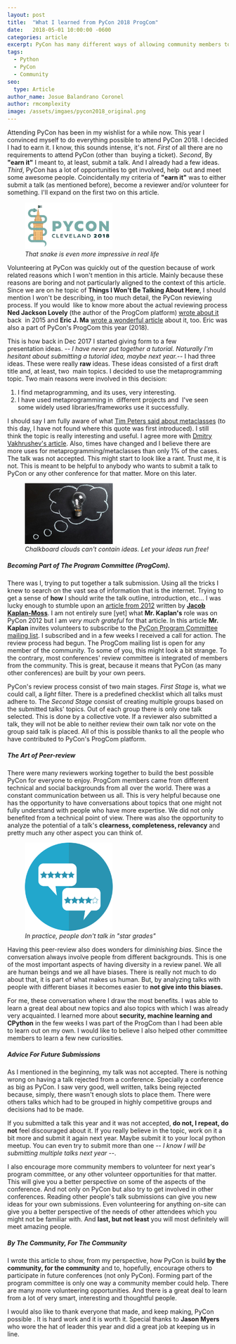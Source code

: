 ```yaml
---
layout: post
title:  "What I learned from PyCon 2018 ProgCom"
date:   2018-05-01 10:00:00 -0600
categories: article
excerpt: PyCon has many different ways of allowing community members to participate. One of these opportunities is the program committee (ProgCom). This a summary about my experience participating in PyCon 2018 ProgCom.
tags: 
  - Python
  - PyCon
  - Community
seo:
  type: Article
author_name: Josue Balandrano Coronel
author: rmcomplexity
image: /assets/imgaes/pycon2018_original.png
---
```

Attending PyCon has been in my wishlist for a while now. This year I convinced myself to do everything possible to attend PyCon 2018.
I decided I had to earn it. I know, this sounds intense, it's not. *First* of all there are no requirements to attend PyCon (other than  buying a ticket).
*Second*, By **"earn it"** I meant to, at least, submit a talk. And I already had a few ideas.
*Third*, PyCon has a lot of opportunities to get involved, help  out and meet some awesome people.
Coincidentally my criteria of **"earn it"** was to either submit a talk (as mentioned before), become a reviewer and/or volunteer for something.
I'll expand on the first two on this article.

<figure class="img center">
  <img src="/assets/images/pycon2018.png" width="200" alt="PyCon 2018 logo">
  <figcaption><em>That snake is even more impressive in real life</em></figcaption>
</figure>

Volunteering at PyCon was quickly out of the question because of work related reasons which I won't mention in this article.
Mainly because these reasons are boring and not particularly aligned to the context of this article.
Since we are on he topic of **Things I Won't Be Talking About Here**, I should mention I won't be describing, in too much detail, the PyCon reviewing process.
If you would  like to know more about the actual reviewing process **Ned Jackson Lovely**
(the author of the ProgCom platform) [wrote about it][pycon-review-process] back  in 2015
and **Eric J. Ma** [wrote a wonderful article][erics-article] about it, too. Eric was also a part of PyCon's ProgCom this year (2018).

This is how back in Dec 2017 I started giving form to a few presentation ideas.
*-- I have never put together a tutorial. Naturally I'm hesitant about submitting a tutorial idea, maybe next year.--*
I had three ideas. These were really **raw** ideas. These ideas consisted of a first draft title and, at least, two  main topics.
I decided to use the metaprogramming topic. Two main reasons were involved in this decision:

1. I find metaprogramming, and its uses, very interesting.
2. I have used metaprogramming in  different projects and  I've seen some widely used libraries/frameworks use it successfully.

I should say I am fully aware of what [Tim Peters said about metaclasses][tim-peters-quote]
(to this day, I have not found where this quote was first introduced).
I still think the topic is really interesting and useful. I agree more with [Dmitry Vakhrushev's article][dimitry-article].
Also, times have changed and I believe there are more uses for metaprogramming/metaclasses than only 1% of the cases. The talk was not accepted. 
This might start to look like a rant. Trust me, it is not. This is meant to be helpful to anybody who wants to submit a talk to PyCon
or any other conference for that matter. More on this later.

<figure class="img center">
  <img src="/assets/images/thought.jpg" width="200" alt="Thoughts image">
  <figcaption><em>Chalkboard clouds can't contain ideas. Let your ideas run free!</em></figcaption>
</figure>

##### Becoming Part of The Program Committee (ProgCom).

There was I, trying to put together a talk submission. Using all the tricks I knew to search on the vast sea of information that is the internet.
Trying to get a sense of **how** I should write the talk outline, introduction, etc...
I was lucky enough to stumble upon an [article from 2012][pycon2012-call-for-action] written by [**Jacob Kaplan-Moss**][jacob-kaplan].
I am not entirely sure [yet] what **Mr. Kaplan's** role was on PyCon 2012 but I am *very much grateful* for that article.
In this article **Mr. Kaplan** invites volunteers to subscribe to the [PyCon Program Committee mailing list][progcom-mailing-list].
I subscribed and in a few weeks I received a call for action. The review process had begun.
The ProgCom mailing list is open for any member of the community. To some of you, this might look a bit strange.
To the contrary, most conferences' review committee is integrated of members from the community.
This is great, because it means that PyCon (as many other conferences) are built by your own peers.

PyCon's review process consist of two main stages. *First Stage* is, what we could call, a *light* filter.
There is a predefined checklist which all talks must adhere to.
The *Second Stage* consist of creating multiple groups based on the submitted talks' topics.
Out of each group there is only one talk selected. This is done by a collective vote.
If a reviewer also submitted a talk, they will not be able to neither review their own talk nor vote on the group said talk is placed.
All of this is possible thanks to all the people who have contributed to PyCon's ProgCom platform.

##### The Art of Peer-review

There were many reviewers working together to build the best possible PyCon for everyone to enjoy.
ProgCom members came from different technical and social backgrounds from all over the world.
There was a constant communication between us all. This is very helpful because one has the opportunity to have conversations about topics
that one might not fully understand with people who have more expertise. We did not only benefited from a technical point of view.
There was also the opportunity to analyze the potential of a talk's **clearness, completeness, relevancy** and pretty much any other
aspect you can think of.

<figure class="img center">
  <img src="/assets/images/peer-review.png" width="200" alt="Peer Review Image">
  <figcaption><em>In practice, people don't talk in "star grades"</em></figcaption>
</figure>

Having this peer-review also does wonders for *diminishing bias*. Since the conversation always involve
people from different backgrounds. This is one of the most important aspects of having diversity in a review panel.
We all are human beings and we all have biases. There is really not much to do about that, it is part of what makes us human.
But, by analyzing talks with people with different biases it becomes easier to **not give into this biases.**

For me, these conversation where I draw the most benefits. I was able to learn a great deal about new topics and also topics with which I was already very acquainted. I learned more about **security, machine learning and CPython** in the few weeks I was part of the ProgCom than I had been able to learn out on my own. I would like to believe I also helped other committee members to learn a few new curiosities.

##### Advice For Future Submissions

As I mentioned in the beginning, my talk was not accepted. There is nothing wrong on having a talk rejected from a conference.
Specially a conference as big as PyCon. I saw very good, well written, talks being rejected because, simply, there wasn't enough
slots to place them. There were others talks which had to be grouped in highly competitive groups and decisions had to be made.

If you submitted a talk this year and it was not accepted, **do not, I repeat, do not** feel discouraged about it.
If you really believe in the topic, work on it a bit more and submit it again next year. Maybe submit it to your local python meetup.
You can even try to submit more than one *-- I know I will be submitting multiple talks next year --*.

I also encourage more community members to volunteer for next year's program committee, or any other volunteer opportunities for that matter.
This will give you a better perspective on some of the aspects of the conference.
And not only on PyCon but also try to get involved in other conferences. Reading other people's talk submissions can give you new ideas
for your own submissions. Even volunteering for anything on-site can give you a better perspective of the needs of other attendees
which you might not be familiar with. And **last, but not least** you will most definitely will meet amazing people.

##### By The Community, For The Community

I wrote this article to show, from my perspective, how PyCon is build **by the community, for the community** and to, hopefully,
encourage others to participate in future conferences (not only PyCon).
Forming part of the program committee is only one way a community member could help.
There are many more volunteering opportunities. And there is a great deal to learn from a lot of very smart, interesting and thoughtful people.

I would also like to thank everyone that made, and keep making, PyCon possible . It is hard work and it is worth it.
Special thanks to **Jason Myers** who wore the hat of leader this year and did a great job at keeping us in line.

[tim-peters-quote]: http://wiki.c2.com/?MetaClass
[dimitry-article]: https://blog.thumbtack.net/python-metaclasses-without-magic/
[erics-article]: http://ericmjl.com/blog/2018/2/6/pycon-program-committee-review/
[pycon-review-process]: http://www.njl.us/essays/pycon-process/
[pycon2012-call-for-action]: https://pycon.blogspot.com/2012/07/i-want-you-for-pycon-program-commitee.html
[jacob-kaplan]: https://jacobian.org/
[progcom-mailing-list]: https://mail.python.org/mailman/listinfo/pycon-pc
